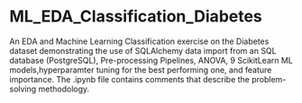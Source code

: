 # ML_EDA_Classification_Diabetes
An EDA and Machine Learning Classification exercise on the Diabetes dataset demonstrating the use of SQLAlchemy data import from an SQL database (PostgreSQL), Pre-processing Pipelines, ANOVA, 9 ScikitLearn ML models,hyperparamter tuning for the best performing one, and feature importance. The .ipynb file contains comments that describe the problem-solving methodology.
